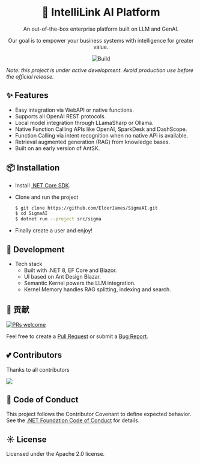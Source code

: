<h1 align="center">🤖 IntelliLink AI Platform</h1>

<div align="center">

An out-of-the-box enterprise platform built on LLM and GenAI.

Our goal is to empower your business systems with intelligence for greater value.

![Build](https://img.shields.io/github/actions/workflow/status/ElderJames/SigmaAI/dotnet.yml?style=flat-square)

</div>

*Note: this project is under active development. Avoid production use before the official release.*

## ✨ Features

- Easy integration via WebAPI or native functions.
- Supports all OpenAI REST protocols.
- Local model integration through LLamaSharp or Ollama.
- Native Function Calling APIs like OpenAI, SparkDesk and DashScope.
- Function Calling via intent recognition when no native API is available.
- Retrieval augmented generation (RAG) from knowledge bases.
- Built on an early version of AntSK.

## 📦 Installation


- Install [.NET Core SDK](https://dotnet.microsoft.com/download/dotnet-core/8.0?WT.mc_id=DT-MVP-5003987).

- Clone and run the project

  ```bash
  $ git clone https://github.com/ElderJames/SigmaAI.git
  $ cd SigmaAI
  $ dotnet run --project src/sigma
  ```

- Finally create a user and enjoy!

## 🔨 Development

- Tech stack
  - Built with .NET 8, EF Core and Blazor.
  - UI based on Ant Design Blazar.
  - Semantic Kernel powers the LLM integration.
  - Kernel Memory handles RAG splitting, indexing and search.

## 🤝 贡献

[![PRs welcome](https://img.shields.io/badge/PRs-welcome-brightgreen.svg?style=flat-square)](https://github.com/ElderJames/SigmaAI/pulls)

Feel free to create a [Pull Request](https://github.com/ElderJames/SigmaAI/pulls) or submit a [Bug Report](https://github.com/ElderJames/SigmaAI/issues/new).


## 💕 Contributors

Thanks to all contributors

<a href="https://github.com/ElderJames/SigmaAI/graphs/contributors">
  <img src="https://contrib.rocks/image?repo=ElderJames/SigmaAI&max=1000&columns=15&anon=1" />
</a>

## 🚨 Code of Conduct

This project follows the Contributor Covenant to define expected behavior.
See the [.NET Foundation Code of Conduct](https://dotnetfoundation.org/code-of-conduct) for details.

## ☀️ License

Licensed under the Apache 2.0 license.